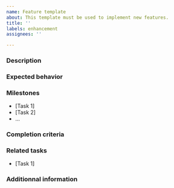 ```yaml
---
name: Feature template
about: This template must be used to implement new features.
title: ''
labels: enhancement
assignees: ''

---
```


### Description

<!-- Describe concisely the proposed new feature, including the purpose, reference to design documents, required tools for implementation, etc. -->

### Expected behavior

<!-- Please state the purpose or expected behavior of this feature. -->

### Milestones

<!-- List here the specific tasks required to implement the feature, sous forme de liste à puces. -->

- [Task 1]
- [Task 2]
- ...

### Completion criteria

<!-- Describe the criteria that will determine that this functionality is complete and works properly. -->

### Related tasks

<!-- List here other related tasks or issues if any. -->

- [Task 1]

### Additionnal information

<!-- Add here any additional information for implementing the feature (e.g., useful links, references to previous tasks, tools) -->
